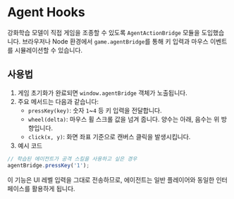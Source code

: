 # Agent Hooks

강화학습 모델이 직접 게임을 조종할 수 있도록 `AgentActionBridge` 모듈을 도입했습니다. 브라우저나 Node 환경에서 `game.agentBridge`를 통해 키 입력과 마우스 이벤트를 시뮬레이션할 수 있습니다.

## 사용법

1. 게임 초기화가 완료되면 `window.agentBridge` 객체가 노출됩니다.
2. 주요 메서드는 다음과 같습니다:
   - `pressKey(key)`: 숫자 `1`~`4` 등 키 입력을 전달합니다.
   - `wheel(delta)`: 마우스 휠 스크롤 값을 넘겨 줍니다. 양수는 아래, 음수는 위 방향입니다.
   - `click(x, y)`: 화면 좌표 기준으로 캔버스 클릭을 발생시킵니다.
3. 예시 코드

```javascript
// 학습된 에이전트가 공격 스킬을 사용하고 싶은 경우
agentBridge.pressKey('1');
```

이 기능은 UI 레벨 입력을 그대로 전송하므로, 에이전트는 일반 플레이어와 동일한 인터페이스를 활용하게 됩니다.
